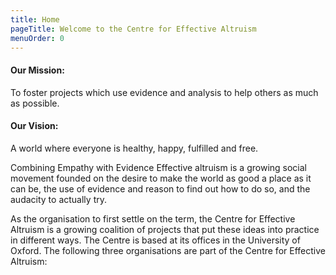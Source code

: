 ```yaml
---
title: Home
pageTitle: Welcome to the Centre for Effective Altruism
menuOrder: 0
---
```


<div class="well">

#### Our Mission: 
To foster projects which use evidence and analysis to help others as much as possible.

#### Our Vision:
A world where everyone is healthy, happy, fulfilled and free.

</div>

Combining Empathy with Evidence
Effective altruism is a growing social movement founded on the desire to make the world as good a place as it can be, the use of evidence and reason to find out how to do so, and the audacity to actually try. 

As the organisation to first settle on the term, the Centre for Effective Altruism is a growing coalition of projects that put these ideas into practice in different ways. The Centre is based at its offices in the University of Oxford.
The following three organisations are part of the Centre for Effective Altruism: